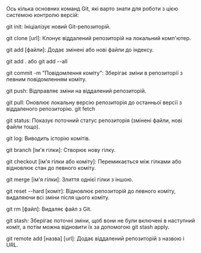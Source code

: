 Ось кілька основних команд Git, які варто знати для роботи з цією системою контролю версій:

git init: Ініціалізує новий Git-репозиторій.

git clone [url]: Клонує віддалений репозиторій на локальний комп'ютер.

git add [файли]: Додає змінені або нові файли до індексу.

git add . або git add --all

git commit -m "Повідомлення коміту": Зберігає зміни в репозиторії з певним повідомленням коміту.

git push: Відправляє зміни на віддалений репозиторій.

git pull: Оновлює локальну версію репозиторія до останньої версії з віддаленого репозиторію.
git fetch 

git status: Показує поточний статус репозиторія (змінені файли, нові файли тощо).

git log: Виводить історію комітів.

git branch [ім'я гілки]: Створює нову гілку.

git checkout [ім'я гілки або коміту]: Перемикається між гілками або відновлює стан до певного коміту.

git merge [ім'я гілки]: Злиття однієї гілки з іншою.

git reset --hard [коміт]: Відновлює репозиторій до певного коміту, видаляючи всі зміни після цього коміту.

git rm [файл]: Видаляє файл з Git.

git stash: Зберігає поточні зміни, щоб вони не були включені в наступний коміт, а потім можна відновити їх за допомогою git stash apply.

git remote add [назва] [url]: Додає віддалений репозиторій з назвою і URL.